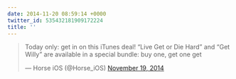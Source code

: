 ```yaml
---
date: 2014-11-20 08:59:14 +0000
twitter_id: 535432181909172224
title: ''
---
```


<blockquote class="twitter-tweet"><p lang="en" dir="ltr">Today only: get in on this iTunes deal! “Live Get or Die Hard” and “Get Willy” are available in a special bundle: buy one, get one get</p>&mdash; Horse iOS (@Horse_iOS) <a href="https://twitter.com/Horse_iOS/status/535201123947540482?ref_src=twsrc%5Etfw">November 19, 2014</a></blockquote>
<script async src="https://platform.twitter.com/widgets.js" charset="utf-8"></script>
